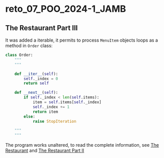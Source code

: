# reto_07_POO_2024-1_JAMB
## The Restaurant Part III
It was added a iterable, it permits to process ``MenuItem`` objects loops as a method in ``Order`` class: 

```python
class Order:
    """
    """

    def __iter__(self):
        self._index = 0
        return self

    def __next__(self):
        if self._index < len(self.items):
            item = self.items[self._index]
            self._index += 1
            return item
        else:
            raise StopIteration

    """
    """
```

The program works unaltered, to read the complete information, see [The Restaurant](https://github.com/JuliAnMelo/reto_03_POO_2024-1_JAMB?tab=readme-ov-file#the-restaurant) and [The Restaurant Part II](https://github.com/JuliAnMelo/reto_04_POO_2024-1_JAMB#the-restaurant-part-ii)
